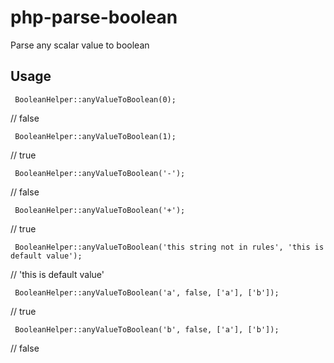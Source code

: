 # php-parse-boolean
Parse any scalar value to boolean

## Usage

`
BooleanHelper::anyValueToBoolean(0);`

// false


`
BooleanHelper::anyValueToBoolean(1);`

// true


`
BooleanHelper::anyValueToBoolean('-');`

// false


`
BooleanHelper::anyValueToBoolean('+');`

// true


`
BooleanHelper::anyValueToBoolean('this string not in rules', 'this is default value');`

// 'this is default value'


`
BooleanHelper::anyValueToBoolean('a', false, ['a'], ['b']);`

// true


`
BooleanHelper::anyValueToBoolean('b', false, ['a'], ['b']);`

// false


